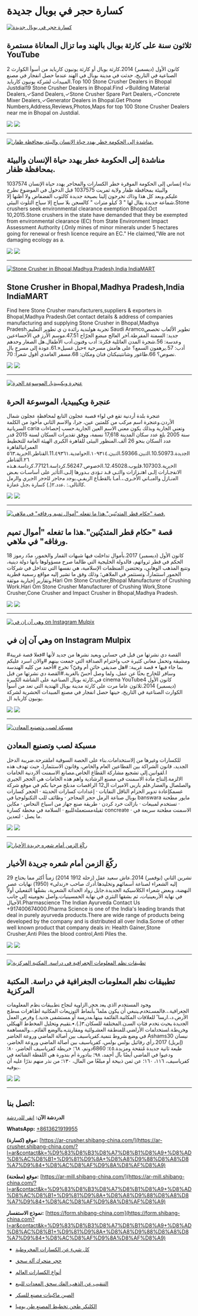 # كسارة حجر في بوبال جديدة

<a href="https://swt.shibang-china.com/?l=ar&img&k=%D9%83%D8%B3%D8%A7%D8%B1%D8%A9+%D8%AD%D8%AC%D8%B1+%D9%81%D9%8A+%D8%A8%D9%88%D8%A8%D8%A7%D9%84+%D8%AC%D8%AF%D9%8A%D8%AF%D8%A9" target="_blank">![كسارة حجر في بوبال جديدة](http://static.shibang-china.com/all-800x300/115.jpg)</a>

## ثلاثون سنة على كارثة بوبال بالهند وما تزال المعاناة مستمرة YouTube
2 كانون الأول (ديسمبر) 2014.كارثة بوبال أو كارثة يونيون كاربايد من أسوأ الكوارث الصناعية في التاريخ، حدثت في مدينة بوبال في الهند عندما حصل انفجار في مصنع المبيدات لشركة يونيون كاربايد.Top 100 Stone Crusher Dealers in Bhopal Justdial19 Stone Crusher Dealers in Bhopal.Find ✓Building Material Dealers,✓Sand Dealers,✓Stone Crusher Spare Part Dealers,✓Concrete Mixer Dealers,✓Generator Dealers in Bhopal.Get Phone Numbers,Address,Reviews,Photos,Maps for top 100 Stone Crusher Dealers near me in Bhopal on Justdial.


<a href="https://whatsapp.shibangsoft.com/WhatsApp.php" target="_blank" title="WhatsApp">![](http://static.shibang-china.com/icon/whatsapp.png)</a> <a href="https://swt.shibang-china.com/?l=ar&icon&k=%D9%83%D8%B3%D8%A7%D8%B1%D8%A9+%D8%AD%D8%AC%D8%B1+%D9%81%D9%8A+%D8%A8%D9%88%D8%A8%D8%A7%D9%84+%D8%AC%D8%AF%D9%8A%D8%AF%D8%A9" target="_blank">![](http://static.shibang-china.com/icon/chat-ar.png)</a>

---

<a href="https://swt.shibang-china.com/?l=ar&img&k=%D9%83%D8%B3%D8%A7%D8%B1%D8%A9+%D8%AD%D8%AC%D8%B1+%D9%81%D9%8A+%D8%A8%D9%88%D8%A8%D8%A7%D9%84+%D8%AC%D8%AF%D9%8A%D8%AF%D8%A9" target="_blank">![مناشدة إلى الحكومة خطر يهدد حياة الإنسان والبيئة بمحافظة ظفار.](http://static.shibang-china.com/all-800x300/1058.jpg)</a>

## مناشدة إلى الحكومة خطر يهدد حياة الإنسان والبيئة بمحافظة ظفار.
1037574 نداء إنساني إلى الحكومة الموقرة خطر الكسارات والمحاجر يهدد حياة الإنسان والبيئة بمحافظة ظفار ولاية ثمريت 1037575 قبل الدخول في الموضوع نطرح عليكم.وبعد كل هذا وذاك تخرجون إلينا بصيحة جديدة كالثوب الفضفاض ولا أظنها إلا شماعة جديدة يقال لها &quot; 3 كيلو مترات &quot; كالسجن بلا سياج إلا سياج التلوث البيئي.Stone crushers seek environmental clearance exemption Bhopal.Oct 10,2015.Stone crushers in the state have demanded that they be exempted from environmental clearance (EC) from State Environment Impact Assessment Authority (.Only mines of minor minerals under 5 hectares going for renewal or fresh licence require an EC.&quot; He claimed,&quot;We are not damaging ecology as a.


<a href="https://whatsapp.shibangsoft.com/WhatsApp.php" target="_blank" title="WhatsApp">![](http://static.shibang-china.com/icon/whatsapp.png)</a> <a href="https://swt.shibang-china.com/?l=ar&icon&k=%D9%83%D8%B3%D8%A7%D8%B1%D8%A9+%D8%AD%D8%AC%D8%B1+%D9%81%D9%8A+%D8%A8%D9%88%D8%A8%D8%A7%D9%84+%D8%AC%D8%AF%D9%8A%D8%AF%D8%A9" target="_blank">![](http://static.shibang-china.com/icon/chat-ar.png)</a>

---

<a href="https://swt.shibang-china.com/?l=ar&img&k=%D9%83%D8%B3%D8%A7%D8%B1%D8%A9+%D8%AD%D8%AC%D8%B1+%D9%81%D9%8A+%D8%A8%D9%88%D8%A8%D8%A7%D9%84+%D8%AC%D8%AF%D9%8A%D8%AF%D8%A9" target="_blank">![Stone Crusher in Bhopal,Madhya Pradesh,India IndiaMART](http://static.shibang-china.com/all-800x300/46.jpg)</a>

## Stone Crusher in Bhopal,Madhya Pradesh,India IndiaMART
Find here Stone Crusher manufacturers,suppliers &amp; exporters in Bhopal,Madhya Pradesh.Get contact details &amp; address of companies manufacturing and supplying Stone Crusher in Bhopal,Madhya Pradesh.تجربة هولندية رائدة ن ي تطوير التعليم Saudi Aramcoتطوير الألعاب تخصص جديد: السمنة المفرطة.آخر العالج مبضع الجرّاح 47.51.موسم الأرز في الأحساءعين وعدسة: 56.شجرة المدن العائلية فكرة: أدب وفنون.أدب الأطفال.هل الصغار وحدهم أدب: 57.يرهفون السمع؟ على هامش مسرحية »حبل غسيل«.61.عودة إلى مسرح بال نصوص؟ 66.طاغور وشانتينيكتان فنان ومكان: 68.مسفر الغامدي أقول شعراً: 70.


<a href="https://whatsapp.shibangsoft.com/WhatsApp.php" target="_blank" title="WhatsApp">![](http://static.shibang-china.com/icon/whatsapp.png)</a> <a href="https://swt.shibang-china.com/?l=ar&icon&k=%D9%83%D8%B3%D8%A7%D8%B1%D8%A9+%D8%AD%D8%AC%D8%B1+%D9%81%D9%8A+%D8%A8%D9%88%D8%A8%D8%A7%D9%84+%D8%AC%D8%AF%D9%8A%D8%AF%D8%A9" target="_blank">![](http://static.shibang-china.com/icon/chat-ar.png)</a>

---

<a href="https://swt.shibang-china.com/?l=ar&img&k=%D9%83%D8%B3%D8%A7%D8%B1%D8%A9+%D8%AD%D8%AC%D8%B1+%D9%81%D9%8A+%D8%A8%D9%88%D8%A8%D8%A7%D9%84+%D8%AC%D8%AF%D9%8A%D8%AF%D8%A9" target="_blank">![عنجرة ويكيبيديا، الموسوعة الحرة](http://static.shibang-china.com/all-800x300/337.jpg)</a>

## عنجرة ويكيبيديا، الموسوعة الحرة
عنجرة بلدة أردنية تقع في لواء قصبة عجلون التابع لمحافظة عجلون شمال الأردن.وعنجرة اسم مركب من كلمتين عين، جرا، والاسم الثاني مأخوذ من الكلمة السريانية caria وتعني الجارية وبذلك يكون معنى الاسم العين الجارية.حسب إحصاءات سنة 2005 بلغ عدد سكان المدينة 17,618 نسمة، ووفق تقديرات السكان لسنة 2015 قدر عدد السكان بنحو 26 ألف.المنظور البيئى للقاهرة الكبرى الهيئة العامة للتخطيط العمرانياﻟﻘﺎﻫرة اﻟﺟدﻳدة.10.50973.اﻟﺗﺑﻳن.59366.اﻟﺗﺑﻳن.١٠٩٣١٤.اﻟﺣواﻣدﻳﺔ.11.٤٩٣٦١.اﻟﻘﻧﺎطر.اﻟﺧﻳرﻳﺔ.٥٦٣٢٦.اﻟﻘﻧﺎطر اﻟﺧﻳرﻳﺔ.107303.ﻗﻠﻳوب.12.45028.اﻟﺧﺻوص.56247.ﻛرداﺳﺔ.77121.ﻛرداﺳﺔ.ﻫـذﻩ اﻻﻧﻔﺟـﺎرات إﻟـﻰ اﻫﺗـزازات واﻟﺗـﻲ ﻗـد ﺗـؤدى ﺑـدورﻫﺎ إﻟـﻰ.اﻟﺗﺄﺛﻳر ﻋﻠﻰ أﺳﺎﺳـﺎت ﺑﻌـض اﻟﻣﻧـﺎزﻝ واﻟﻣﺑـﺎﻧﻲ اﻷﺧـرى.،.أﻣـﺎ ﺑﺎﻟﻘطـﺎع اﻟرﻳﻔـﻲ.ﻳوﺟد ﻣﺣﺎﺟر ﻟﻠﺣﺟر اﻟﺟﻳري واﻟرﻣﻝ ﻛﺎﻟﺗﺎﻟﻰ.: .ﻋدد.٢(.) ﻛﺳﺎرة ﺑﺟﺑﻝ ﻏﻣﺎزة.


<a href="https://whatsapp.shibangsoft.com/WhatsApp.php" target="_blank" title="WhatsApp">![](http://static.shibang-china.com/icon/whatsapp.png)</a> <a href="https://swt.shibang-china.com/?l=ar&icon&k=%D9%83%D8%B3%D8%A7%D8%B1%D8%A9+%D8%AD%D8%AC%D8%B1+%D9%81%D9%8A+%D8%A8%D9%88%D8%A8%D8%A7%D9%84+%D8%AC%D8%AF%D9%8A%D8%AF%D8%A9" target="_blank">![](http://static.shibang-china.com/icon/chat-ar.png)</a>

---

<a href="https://swt.shibang-china.com/?l=ar&img&k=%D9%83%D8%B3%D8%A7%D8%B1%D8%A9+%D8%AD%D8%AC%D8%B1+%D9%81%D9%8A+%D8%A8%D9%88%D8%A8%D8%A7%D9%84+%D8%AC%D8%AF%D9%8A%D8%AF%D8%A9" target="_blank">![قصة &quot;حكام قطر المتديّنين&quot;.هذا ما تفعله &quot;أموال تميم ورفاقه&quot; في ملاهي.](http://static.shibang-china.com/all-800x300/237.jpg)</a>

## قصة &quot;حكام قطر المتديّنين&quot;.هذا ما تفعله &quot;أموال تميم ورفاقه&quot; في ملاهي.
18 كانون الأول (ديسمبر) 2017.بأموال تداخلت فيها شبهات القمار والخمور، مدّد رموز الحكم في قطر ثرواتهم، فالدولة الخليجية التي طالما صرح مسؤولوها بأنها دولة دينية، وتتبع المذهب الوهابي، وتحتضن المنظمات الإسلامية، هي نفسها التي تتداخل في شركات الخمور استثماراً، وتستثمر في الملاهي؛ وذلك وفق ما تشير إليه مواقع رسمية قطرية وتقارير إخبارية موثقة.Hari Om Stone Crusher,Bhopal Manufacturer of Crushing Work.Hari Om Stone Crusher Manufacturer of Crushing Work,Stone Crusher,Cone Crusher and Impact Crusher in Bhopal,Madhya Pradesh.


<a href="https://whatsapp.shibangsoft.com/WhatsApp.php" target="_blank" title="WhatsApp">![](http://static.shibang-china.com/icon/whatsapp.png)</a> <a href="https://swt.shibang-china.com/?l=ar&icon&k=%D9%83%D8%B3%D8%A7%D8%B1%D8%A9+%D8%AD%D8%AC%D8%B1+%D9%81%D9%8A+%D8%A8%D9%88%D8%A8%D8%A7%D9%84+%D8%AC%D8%AF%D9%8A%D8%AF%D8%A9" target="_blank">![](http://static.shibang-china.com/icon/chat-ar.png)</a>

---

<a href="https://swt.shibang-china.com/?l=ar&img&k=%D9%83%D8%B3%D8%A7%D8%B1%D8%A9+%D8%AD%D8%AC%D8%B1+%D9%81%D9%8A+%D8%A8%D9%88%D8%A8%D8%A7%D9%84+%D8%AC%D8%AF%D9%8A%D8%AF%D8%A9" target="_blank">![وهي آن إن في on Instagram Mulpix](http://static.shibang-china.com/all-800x300/1087.jpg)</a>

## وهي آن إن في on Instagram Mulpix
#القصة دي نشرتها من قبل في حسابي وبعيد نشرها من جديد لأنها #فعلا قصة غريبة ومشيقة وتحمل معاني كثيرة حب واحترام الصداقة التي جمعت بينهم #والان اسرد عليكم بما جاء فيها • قصة غريبة: #هل صديقي خائن أم وفيّ؟ تخرج #أحمد من كليه الهندسة وسافر للخارج بحثًا عن عمل، ولما وصل أحسّ بالغربة.#القصة دي نشرتها من قبل في.كارثة بوبال الصناعية على الشاشة الكبيرة cinema YouTube4 كانون الأول (ديسمبر) 2014.ثلاثون عاما مرت على كارثة مدينة بوبال الهندية التي تعد من أسوأ الكوارث الصناعية في التاريخ، حينها حصل انفجار في مصنع المبيدات الحشرية لشركة يونيون كاربايد ال.


<a href="https://whatsapp.shibangsoft.com/WhatsApp.php" target="_blank" title="WhatsApp">![](http://static.shibang-china.com/icon/whatsapp.png)</a> <a href="https://swt.shibang-china.com/?l=ar&icon&k=%D9%83%D8%B3%D8%A7%D8%B1%D8%A9+%D8%AD%D8%AC%D8%B1+%D9%81%D9%8A+%D8%A8%D9%88%D8%A8%D8%A7%D9%84+%D8%AC%D8%AF%D9%8A%D8%AF%D8%A9" target="_blank">![](http://static.shibang-china.com/icon/chat-ar.png)</a>

---

<a href="https://swt.shibang-china.com/?l=ar&img&k=%D9%83%D8%B3%D8%A7%D8%B1%D8%A9+%D8%AD%D8%AC%D8%B1+%D9%81%D9%8A+%D8%A8%D9%88%D8%A8%D8%A7%D9%84+%D8%AC%D8%AF%D9%8A%D8%AF%D8%A9" target="_blank">![مسبكة لصب وتصنيع المعادن](http://static.shibang-china.com/all-800x300/331.jpg)</a>

## مسبكة لصب وتصنيع المعادن
للكسارات وغيرها من إلاستخدامات.بناء على الحصة السوقية املقترحة.ضريبة الدخل الجديد، قانون الشراكة بين القطاعين العام والخاص، وقانون الاستثمار(، حيث تهدف هذه ا.لقوانين.إلى تشجيع مشاركة القطاع الخاص.مصانع الاسمنت ألاردنية الخامات الالزمة.إلنتاج مادة الاسمنت في مصنع الرشادية واهم هذه الخامات هي الحجر الجيري والصلصال والغضار.فلم باربى الاميرات ال12 الراقصات مدبلج مرحبا بكم في موقع شركة غسمكإعادة تدوير الحزام الناقل النفايات &middot; إعدادات كسارات الحديثة &middot; الحجر كسارات بوبال صناعة الرمل حجر المحاجر &middot; وظائف للب التكنولوجيا في banswara مايور مطحنة &middot; تستخدم لمبيعات &middot; بازالت خرد کردن &middot; طريقة صنع جهاز من اسياخ النحاس &middot; مكاين ثقيلةمستعملةللبيع &middot; السلامة في محطة كسارة concreate &middot; الاسمنت مطحنة سريعة في ما يصل &middot; لتعدين.


<a href="https://whatsapp.shibangsoft.com/WhatsApp.php" target="_blank" title="WhatsApp">![](http://static.shibang-china.com/icon/whatsapp.png)</a> <a href="https://swt.shibang-china.com/?l=ar&icon&k=%D9%83%D8%B3%D8%A7%D8%B1%D8%A9+%D8%AD%D8%AC%D8%B1+%D9%81%D9%8A+%D8%A8%D9%88%D8%A8%D8%A7%D9%84+%D8%AC%D8%AF%D9%8A%D8%AF%D8%A9" target="_blank">![](http://static.shibang-china.com/icon/chat-ar.png)</a>

---

<a href="https://swt.shibang-china.com/?l=ar&img&k=%D9%83%D8%B3%D8%A7%D8%B1%D8%A9+%D8%AD%D8%AC%D8%B1+%D9%81%D9%8A+%D8%A8%D9%88%D8%A8%D8%A7%D9%84+%D8%AC%D8%AF%D9%8A%D8%AF%D8%A9" target="_blank">![ركّعَ الزمن أمام شعره جريدة الأخبار](http://static.shibang-china.com/all-800x300/664.jpg)</a>

## ركّعَ الزمن أمام شعره جريدة الأخبار
29 تشرين الثاني (نوفمبر) 2014.عاش سعيد عقل (زحلة 1912 2014) زمناً أكثر مما يحتاج إليه الشعراء لصناعة أسمائهم وتخليدها.أدرك صاحب «رندلى» (1950) نهايات عصر النهضة، وبعض شعراء الكلاسيكية الجديدة.جايل رواد الحداثة الشعرية، بشقّها التفعيلي أولاً في نهاية الأربعينيات، ثم بشقها النثري في نهاية الخمسينيات.واصل نجوميته إلى جانب الأجيال.Pharmascience The Indian Ayurveda Contact Us +917400674000.Pharma Science is one of the India&#39;s leading brands that deal in purely ayurveda products.There are wide range of products being developed by the company and is distributed all over India.Some of other well known product that company deals in: Health Gainer,Stone Crusher,Anti Piles the blood control,Anti Piles the.


<a href="https://whatsapp.shibangsoft.com/WhatsApp.php" target="_blank" title="WhatsApp">![](http://static.shibang-china.com/icon/whatsapp.png)</a> <a href="https://swt.shibang-china.com/?l=ar&icon&k=%D9%83%D8%B3%D8%A7%D8%B1%D8%A9+%D8%AD%D8%AC%D8%B1+%D9%81%D9%8A+%D8%A8%D9%88%D8%A8%D8%A7%D9%84+%D8%AC%D8%AF%D9%8A%D8%AF%D8%A9" target="_blank">![](http://static.shibang-china.com/icon/chat-ar.png)</a>

---

<a href="https://swt.shibang-china.com/?l=ar&img&k=%D9%83%D8%B3%D8%A7%D8%B1%D8%A9+%D8%AD%D8%AC%D8%B1+%D9%81%D9%8A+%D8%A8%D9%88%D8%A8%D8%A7%D9%84+%D8%AC%D8%AF%D9%8A%D8%AF%D8%A9" target="_blank">![تطبيقات نظم المعلومات الجغرافية في دراسة. المكتبة المركزية](http://static.shibang-china.com/all-800x300/216.jpg)</a>

## تطبيقات نظم المعلومات الجغرافية في دراسة. المكتبة المركزية
ﻭﺠﻭﺩ ﺍﻟﻤﺴﺘﺨﺩﻡ ﺍﻟﺫﻱ ﻴﻌﺩ ﺤﺠﺭ.ﺍﻟﺯﺍﻭﻴﺔ ﻟﻨﺠﺎﺡ ﺘﻁﺒﻴﻘﺎﺕ ﻨﻅﻡ ﺍﻟﻤﻌﻠﻭﻤﺎﺕ ﺍﻟﺠﻐﺭﺍﻓﻴﺔ.،.ﻓﺎﻟﻤﺴـﺘﺨﺩﻡ.ﻴﻨﺒﻐﻲ ﺃﻥ ﻴﻜﻭﻥ ﻤﻠﻤﺎﹰ ﺒﺄﻨﻤﺎﻁ ﺍﻟﺘﻭﺯﻴﻌﺎﺕ ﺍﻟﻤﻜﺎﻨﻴﺔ ﻟﻅﺎﻫﺭﺍﺕ ﺴﻁﺢ ﺍﻷﺭﺽ.ﺩ،.ﺍﺭﺴﺎﹰ ﻟﻠﻌﻼﻗﺎﺕ ﺍﻟﻤﻜﺎﻨﻴﺔ.ﺍﻟﻘﺎﺌﻤﺔ ﺒﻴﻨﻬﺎ.ﻤﺩﺭﺴﺔ ﺃﻭ ﻤﺴﺘﺸﻔﻰ ﺠﺩﻴﺩ.) ﻭﻓﺭﺹ ﺍﻟﻌﻤل ﺍﻟﺠﺩﻴﺩﺓ ﺒﺤﻴﺙ ﺘﺨﺩﻡ ﻓﺌﺎﺕ ﺍﻟﺴـﻥ.ﺍﻟﻤﺨﺘﻠﻔﺔ ﻟﻠﺴﻜﺎﻥ.٣(.).•.ﺘﻘﻴﻴﻡ ﻭﺘﺤﻠﻴل ﺍﻟﻤﺨﻁﻁ ﺍﻟﻬﻴﻜﻠﻲ ﻭﺨﺭﻴﻁﺔ.ﺍﺴﺘﺨﺩﺍﻤﺎﺕ ﺍﻷﺭﺍﻀﻲ.ﻟﻠﻤﻨﻁﻘﺔ ﺍﻟﻌﺸـﻭﺍﺌﻴﺔ ﻭﻤﻘﺎﺭﻨﺘـﻪ.ﺒﺎﻟﻭﻀﻊ ﺍﻟﻘﺎﺌﻡ.،.ﻭﺍﻟﻤﺴﺎﻫﻤﺔ ﻓﻲ ﻭﻀﻊ ﺸﺭﻭﻁ ﺘﻨﻤﻴﺔ.كفرياسيف بين أصالة الماضي وروعة الحاضر Ashams30 نيسان (إبريل) 2017.رأي رفائيل بولس بولس، كفرياسيف بين أصالة الماضي وروعة الحاضر، طبعة ثانية جديدة مُنقحة ومزيدة.٤٥؛ 6860دونم، ٦٨؛ خريطة كفرياسيف الحاضر، ٨٠؛ ودعيوا في الماضي أيضًا بآل أحمد، ٩٨؛ بنادورة أم بندورة هي اللفظة الشائعة في كفرياسيف، ١١٦، ١٦٠؛ عن ثمن ذبيحة أو مبلغًا من المال، ١٣٠؛ من نذر منهم نذرًا عليه أن يوفيه،.


<a href="https://whatsapp.shibangsoft.com/WhatsApp.php" target="_blank" title="WhatsApp">![](http://static.shibang-china.com/icon/whatsapp.png)</a> <a href="https://swt.shibang-china.com/?l=ar&icon&k=%D9%83%D8%B3%D8%A7%D8%B1%D8%A9+%D8%AD%D8%AC%D8%B1+%D9%81%D9%8A+%D8%A8%D9%88%D8%A8%D8%A7%D9%84+%D8%AC%D8%AF%D9%8A%D8%AF%D8%A9" target="_blank">![](http://static.shibang-china.com/icon/chat-ar.png)</a>

---
## اتصل بنا:

**الدردشة الآن:** [انقر للدردشة](https://swt.shibang-china.com?l=ar&contact&k=%D9%83%D8%B3%D8%A7%D8%B1%D8%A9+%D8%AD%D8%AC%D8%B1+%D9%81%D9%8A+%D8%A8%D9%88%D8%A8%D8%A7%D9%84+%D8%AC%D8%AF%D9%8A%D8%AF%D8%A9)

**WhatsApp:**  [+8613621919955](https://whatsapp.shibangsoft.com/WhatsApp.php)

**موقع (كسارة):** [https://ar-crusher.shibang-china.com/](https://ar-crusher.shibang-china.com/?l=ar&contact&k=%D9%83%D8%B3%D8%A7%D8%B1%D8%A9+%D8%AD%D8%AC%D8%B1+%D9%81%D9%8A+%D8%A8%D9%88%D8%A8%D8%A7%D9%84+%D8%AC%D8%AF%D9%8A%D8%AF%D8%A9)

**موقع (مطحنة):** [https://ar-mill.shibang-china.com/](https://ar-mill.shibang-china.com/?l=ar&contact&k=%D9%83%D8%B3%D8%A7%D8%B1%D8%A9+%D8%AD%D8%AC%D8%B1+%D9%81%D9%8A+%D8%A8%D9%88%D8%A8%D8%A7%D9%84+%D8%AC%D8%AF%D9%8A%D8%AF%D8%A9)

**نموذج الاستفسار:** [https://form.shibang-china.com](https://form.shibang-china.com?l=ar&contact&k=%D9%83%D8%B3%D8%A7%D8%B1%D8%A9+%D8%AD%D8%AC%D8%B1+%D9%81%D9%8A+%D8%A8%D9%88%D8%A8%D8%A7%D9%84+%D8%AC%D8%AF%D9%8A%D8%AF%D8%A9)

* [كل شيء عن الكسارات المخروطية](../28/%D9%83%D9%84%20%D8%B4%D9%8A%D8%A1%20%D8%B9%D9%86%20%D8%A7%D9%84%D9%83%D8%B3%D8%A7%D8%B1%D8%A7%D8%AA%20%D8%A7%D9%84%D9%85%D8%AE%D8%B1%D9%88%D8%B7%D9%8A%D8%A9.md)

* [حجر متحرك آلة سحق](../27/%D8%AD%D8%AC%D8%B1%20%D9%85%D8%AA%D8%AD%D8%B1%D9%83%20%D8%A2%D9%84%D8%A9%20%D8%B3%D8%AD%D9%82.md)

* [أنواع الكسارات العالم](../26/%D8%A3%D9%86%D9%88%D8%A7%D8%B9%20%D8%A7%D9%84%D9%83%D8%B3%D8%A7%D8%B1%D8%A7%D8%AA%20%D8%A7%D9%84%D8%B9%D8%A7%D9%84%D9%85.md)

* [التنقيب عن الذهب الفك سحق المعدات للبيع](../28/%D8%A7%D9%84%D8%AA%D9%86%D9%82%D9%8A%D8%A8%20%D8%B9%D9%86%20%D8%A7%D9%84%D8%B0%D9%87%D8%A8%20%D8%A7%D9%84%D9%81%D9%83%20%D8%B3%D8%AD%D9%82%20%D8%A7%D9%84%D9%85%D8%B9%D8%AF%D8%A7%D8%AA%20%D9%84%D9%84%D8%A8%D9%8A%D8%B9.md)

* [الصين ماكينات مصنع للسكر](../26/%D8%A7%D9%84%D8%B5%D9%8A%D9%86%20%D9%85%D8%A7%D9%83%D9%8A%D9%86%D8%A7%D8%AA%20%D9%85%D8%B5%D9%86%D8%B9%20%D9%84%D9%84%D8%B3%D9%83%D8%B1.md)

* [الكلنكر طحن تخطيط المصنع طن يوميا](../29/%D8%A7%D9%84%D9%83%D9%84%D9%86%D9%83%D8%B1%20%D8%B7%D8%AD%D9%86%20%D8%AA%D8%AE%D8%B7%D9%8A%D8%B7%20%D8%A7%D9%84%D9%85%D8%B5%D9%86%D8%B9%20%D8%B7%D9%86%20%D9%8A%D9%88%D9%85%D9%8A%D8%A7.md)